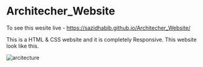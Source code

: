 # Architecher_Website

To see this wesite live - https://sazidhabib.github.io/Architecher_Website/


This is a HTML & CSS website and it is completely Responsive. This website look like this.

![arcitecture](https://user-images.githubusercontent.com/68610034/145698530-87696c7e-e32c-4f8d-bcb0-0947a2dfe1b3.jpg)
